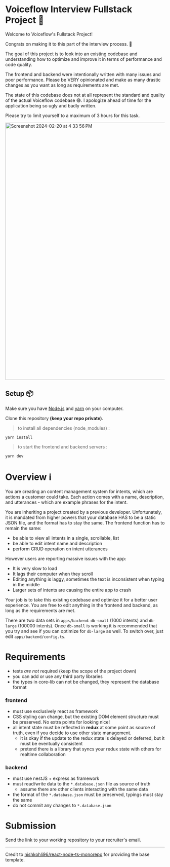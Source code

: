 # Voiceflow Interview Fullstack Project 💬

Welcome to Voiceflow's Fullstack Project!

Congrats on making it to this part of the interview process. 🥳

The goal of this project is to look into an existing codebase and understanding how to optimize and improve it in terms of performance and code quality.

The frontend and backend were intentionally written with many issues and poor performance. Please be VERY opinionated and make as many drastic changes as you want as long as requirements are met.

The state of this codebase does not at all represent the standard and quality of the actual Voiceflow codebase 😅. I apologize ahead of time for the application being so ugly and badly written.

Please try to limit yourself to a maximum of 3 hours for this task.

<img width="812" alt="Screenshot 2024-02-20 at 4 33 56 PM" src="https://github.com/voiceflow/creator-app/assets/5643574/a2a2afa5-c4d0-4115-9b06-b8747092401f" />

## Setup 📦

Make sure you have [Node.js](https://nodejs.org/) and [yarn](https://yarnpkg.com/) on your computer.

Clone this repository **(keep your repo private)**.

> to install all dependencies (node_modules) :

```
yarn install
```

> to start the frontend and backend servers :

```
yarn dev
```

# Overview ℹ️
You are creating an content management system for intents, which are actions a customer could take.
Each action comes with a name, description, and utterances - which are example phrases for the intent.

You are inheriting a project created by a previous developer.
Unfortunately, it is mandated from higher powers that your database HAS to be a static JSON file, and the format has to stay the same.
The frontend function has to remain the same:
- be able to view all intents in a single, scrollable, list
- be able to edit intent name and description
- perform CRUD operation on intent utterances

However users are reporting massive issues with the app:
- It is very slow to load
- It lags their computer when they scroll
- Editing anything is laggy, sometimes the text is inconsistent when typing in the middle
- Larger sets of intents are causing the entire app to crash

Your job is to take this existing codebase and optimize it for a better user experience.
You are free to edit anything in the frontend and backend, as long as the requirements are met.

There are two data sets in `apps/backend`: `db-small` (1000 intents) and `db-large` (100000 intents).
Once `db-small` is working it is recommended that you try and see if you can optimize for `db-large` as well.
To switch over, just edit `apps/backend/config.ts`.

# Requirements

- tests *are not* required (keep the scope of the project down)
- you can add or use any third party libraries
- the types in core-lib can not be changed, they represent the database format

### frontend
- must use exclusively react as framework
- CSS styling can change, but the existing DOM element structure must be preserved. No extra points for looking nice!
- all intent state must be reflected in **redux** at some point as source of truth, even if you decide to use other state management.
	- it is okay if the update to the redux state is delayed or deferred, but it must be eventually consistent
	- pretend there is a library that syncs your redux state with others for realtime collaboration

### backend
- must use nestJS + express as framework
- must read/write data to the `*.database.json` file as source of truth
	- assume there are other clients interacting with the same data
- the format of the `*.database.json` must be preserved, typings must stay the same
- do not commit any changes to `*.database.json`

# Submission

Send the link to your working repository to your recruiter's email. 

--- 

Credit to [nishkohli96/react-node-ts-monorepo](https://github.com/nishkohli96/react-node-ts-monorepo) for providing the base template.
